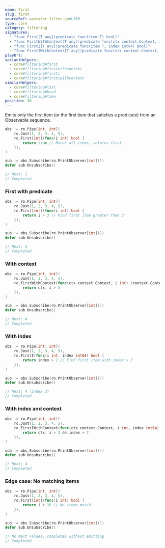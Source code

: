 ```yaml
---
name: First
slug: first
sourceRef: operator_filter.go#L566
type: core
category: filtering
signatures:
  - "func First[T any](predicate func(item T) bool)"
  - "func FirstWithContext[T any](predicate func(ctx context.Context, item T) (context.Context, bool))"
  - "func FirstI[T any](predicate func(item T, index int64) bool)"
  - "func FirstIWithContext[T any](predicate func(ctx context.Context, item T, index int64) (context.Context, bool))"
playUrl:
variantHelpers:
  - core#filtering#first
  - core#filtering#firstwithcontext
  - core#filtering#firsti
  - core#filtering#firstiwithcontext
similarHelpers:
  - core#filtering#last
  - core#filtering#head
  - core#filtering#take
position: 30
---
```


Emits only the first item (or the first item that satisfies a predicate) from an Observable sequence.

```go
obs := ro.Pipe[int, int](
    ro.Just(1, 2, 3, 4, 5),
    ro.First[int](func(i int) bool {
        return true // Match all items, returns first
    }),
)

sub := obs.Subscribe(ro.PrintObserver[int]())
defer sub.Unsubscribe()

// Next: 1
// Completed
```

### First with predicate

```go
obs := ro.Pipe[int, int](
    ro.Just(1, 2, 3, 4, 5),
    ro.First[int](func(i int) bool {
        return i > 3 // Find first item greater than 3
    }),
)

sub := obs.Subscribe(ro.PrintObserver[int]())
defer sub.Unsubscribe()

// Next: 4
// Completed
```

### With context

```go
obs := ro.Pipe[int, int](
    ro.Just(1, 2, 3, 4, 5),
    ro.FirstWithContext(func(ctx context.Context, i int) (context.Context, bool) {
        return ctx, i > 3
    }),
)

sub := obs.Subscribe(ro.PrintObserver[int]())
defer sub.Unsubscribe()

// Next: 4
// Completed
```

### With index

```go
obs := ro.Pipe[int, int](
    ro.Just(1, 2, 3, 4, 5),
    ro.FirstI(func(i int, index int64) bool {
        return index > 2 // Find first item with index > 2
    }),
)

sub := obs.Subscribe(ro.PrintObserver[int]())
defer sub.Unsubscribe()

// Next: 4 (index 3)
// Completed
```

### With index and context

```go
obs := ro.Pipe[int, int](
    ro.Just(1, 2, 3, 4, 5),
    ro.FirstIWithContext(func(ctx context.Context, i int, index int64) (context.Context, bool) {
        return ctx, i > 3 && index > 2
    }),
)

sub := obs.Subscribe(ro.PrintObserver[int]())
defer sub.Unsubscribe()

// Next: 4
// Completed
```

### Edge case: No matching items

```go
obs := ro.Pipe[int, int](
    ro.Just(1, 2, 3, 4, 5),
    ro.First[int](func(i int) bool {
        return i > 10 // No items match
    }),
)

sub := obs.Subscribe(ro.PrintObserver[int]())
defer sub.Unsubscribe()

// No Next values, completes without emitting
// Completed
```